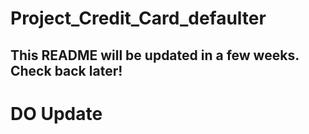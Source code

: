 # Project_Credit_Card_defaulter

## This README will be updated in a few weeks. Check back later!
# DO Update